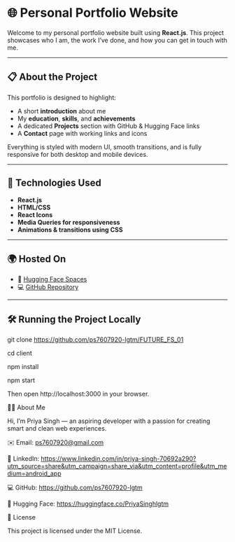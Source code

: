 # 🌐 Personal Portfolio Website

Welcome to my personal portfolio website built using **React.js**. This project showcases who I am, the work I’ve done, and how you can get in touch with me.

---

## 📋 About the Project

This portfolio is designed to highlight:

- A short **introduction** about me
- My **education**, **skills**, and **achievements**
- A dedicated **Projects** section with GitHub & Hugging Face links
- A **Contact** page with working links and icons

Everything is styled with modern UI, smooth transitions, and is fully responsive for both desktop and mobile devices.

---

## 🚀 Technologies Used

- **React.js**
- **HTML/CSS**
- **React Icons**
- **Media Queries for responsiveness**
- **Animations & transitions using CSS**

---

## 🌍 Hosted On

- 🧠 [Hugging Face Spaces](https://huggingface.co/spaces/PriyaSinghlgtm)
- 💻 [GitHub Repository](https://github.com/ps7607920-lgtm/FUTURE_FS_01)


---

## 🛠️ Running the Project Locally

git clone https://github.com/ps7607920-lgtm/FUTURE_FS_01

cd client

npm install

npm start

Then open http://localhost:3000 in your browser.


🙋‍♀️ About Me

Hi, I’m Priya Singh — an aspiring developer with a passion for creating smart and clean web experiences.

✉️ Email: ps7607920@gmail.com

🔗 LinkedIn: https://www.linkedin.com/in/priya-singh-70692a290?utm_source=share&utm_campaign=share_via&utm_content=profile&utm_medium=android_app

💻 GitHub: https://github.com/ps7607920-lgtm

🤗 Hugging Face: https://huggingface.co/PriyaSinghlgtm

📄 License

This project is licensed under the MIT License.
